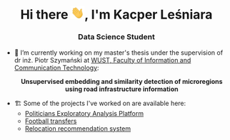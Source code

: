 <h1 align="center">Hi there <img src="https://raw.githubusercontent.com/Calychas/Calychas/main/gifs/hand.gif" width="30px">, I'm Kacper Leśniara </h1>
<h3 align="center">Data Science Student </h3>

- 📝 I’m currently working on my master's thesis under the supervision of dr inż. Piotr Szymański at [WUST, Faculty of Information and Communication Technology](https://wit.pwr.edu.pl/en/): <p style="text-align: center;"> **Unsupervised embedding and similarity detection of microregions using road infrastructure information** </p> 
- 🏗️ Some of the projects I've worked on are available here:
  -  [Politicians Exploratory Analysis Platform](https://politicians.embedd.ml/)
  -  [Football transfers](https://football-transfers.web.app/)
  -  [Relocation recommendation system](https://github.com/Calychas/relocation-recommendation)
